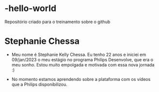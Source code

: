 # -hello-world
Repositório criado para o treinamento sobre o github
# Stephanie Chessa

* Meu nome é Stephanie Kelly Chessa. Eu tenho 22 anos
e iniciei em 09/jan/2023 o meu estágio no programa Philips Desenvolve,
que era o meu sonho. Estou muito empolgada e motivada com essa nova jornada :)

* No momento estamos aprendendo sobre a plataforma com os vídeos que a Philips disponibilizou.
